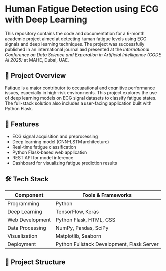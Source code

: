 # Human Fatigue Detection using ECG with Deep Learning

This repository contains the code and documentation for a 6-month academic project aimed at detecting human fatigue levels using ECG signals and deep learning techniques. The project was successfully published in an international journal and presented at the *International Conference on Data Science and Exploration in Artificial Intelligence (CODE AI 2025)* at MAHE, Dubai, UAE.

## 🧠 Project Overview

Fatigue is a major contributor to occupational and cognitive performance issues, especially in high-risk environments. This project explores the use of deep learning models on ECG signal datasets to classify fatigue states. The full-stack solution also includes a user-facing application built with Python Flask.

## 🚀 Features

- ECG signal acquisition and preprocessing
- Deep learning model (CNN-LSTM architecture)
- Real-time fatigue classification
- Python Flask-based web application
- REST API for model inference
- Dashboard for visualizing fatigue prediction results

## 🛠️ Tech Stack

| Component         | Tools & Frameworks                          |
|------------------|---------------------------------------------|
| Programming      | Python                                      |
| Deep Learning    | TensorFlow, Keras                           |
| Web Development  | Python Flask, HTML, CSS                     |
| Data Processing  | NumPy, Pandas, SciPy                        |
| Visualization    | Matplotlib, Seaborn                         |
| Deployment       | Python Fullstack Development, Flask Server |

## 📁 Project Structure
